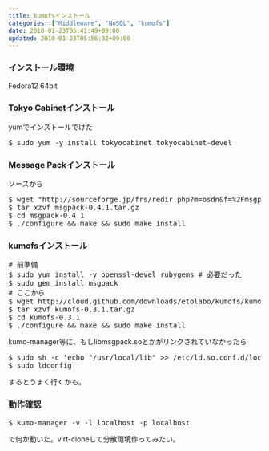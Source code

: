 ```yaml
---
title: kumofsインストール
categories: ["Middleware", "NoSQL", "kumofs"]
date: 2010-01-23T05:41:49+09:00
updated: 2010-01-23T05:56:32+09:00
---
```


<h3>インストール環境</h3>
<p>Fedora12 64bit</p>
<h3>Tokyo Cabinetインストール</h3>
<p>yumでインストールでけた</p>
<pre class="prettyprint">
$ sudo yum -y install tokyocabinet tokyocabinet-devel
</pre>
<h3>Message Packインストール</h3>
<p>ソースから</p>
<pre class="prettyprint">
$ wget "http://sourceforge.jp/frs/redir.php?m=osdn&f=%2Fmsgpack%2F45536%2Fmsgpack-0.4.1.tar.gz"
$ tar xzvf msgpack-0.4.1.tar.gz
$ cd msgpack-0.4.1
$ ./configure && make && sudo make install
</pre>
<h3>kumofsインストール</h3>
<pre class="prettyprint">
# 前準備
$ sudo yum install -y openssl-devel rubygems # 必要だった
$ sudo gem install msgpack
# ここから
$ wget http://cloud.github.com/downloads/etolabo/kumofs/kumofs-0.3.1.tar.gz
$ tar xzvf kumofs-0.3.1.tar.gz
$ cd kumofs-0.3.1
$ ./configure && make && sudo make install
</pre>
<p>
kumo-manager等に、もしlibmsgpack.soとかがリンクされていなかったら
</p>
<pre class="prettyprint">
$ sudo sh -c 'echo "/usr/local/lib" >> /etc/ld.so.conf.d/local.conf'
$ sudo ldconfig
</pre>

<p>
するとうまく行くかも。
</p>

<h3>動作確認</h3>
<pre class="prettyprint">
$ kumo-manager -v -l localhost -p localhost
</pre>
<p>で何か動いた。virt-cloneして分散環境作ってみたい。</p>


